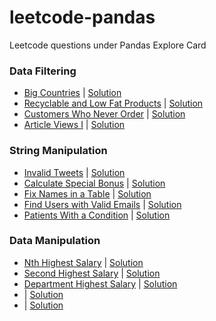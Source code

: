 # leetcode-pandas
Leetcode questions under Pandas Explore Card

### Data Filtering
* [Big Countries](https://leetcode.com/problems/big-countries) | [Solution](./big_countries.py)
* [Recyclable and Low Fat Products](https://leetcode.com/problems/recyclable-and-low-fat-products) | [Solution](./recyclable_and_low_fat_products.py)
* [Customers Who Never Order](https://leetcode.com/problems/customers-who-never-order) | [Solution](./customers_who_never_order.py)
* [Article Views I](https://leetcode.com/problems/article-views-i) | [Solution](./article_view_i.py)
### String Manipulation
* [Invalid Tweets](https://leetcode.com/problems/invalid-tweets) | [Solution](./invalid_tweets.py)
* [Calculate Special Bonus](https://leetcode.com/problems/calculate-special-bonus) | [Solution](./calculate_special_bonus.py)
* [Fix Names in a Table](https://leetcode.com/problems/fix-names-in-a-table) | [Solution](./fix_names_in_a_table.py)
* [Find Users with Valid Emails](https://leetcode.com/problems/find-users-with-valid-e-mails) | [Solution](./find_users_with_valid_emails.py)
* [Patients With a Condition](https://leetcode.com/problems/patients-with-a-condition) | [Solution](./patients_with_a_condition.py)
### Data Manipulation
* [Nth Highest Salary](https://leetcode.com/problems/nth-highest-salary) | [Solution](./nth_highest_salary.py)
* [Second Highest Salary](https://leetcode.com/problems/second-highest-salary) | [Solution](./second_highest_salary.py)
* [Department Highest Salary](https://leetcode.com/problems/department-highest-salary) | [Solution](./department_highest_salary.py)
* []() | [Solution]()
* []() | [Solution]()